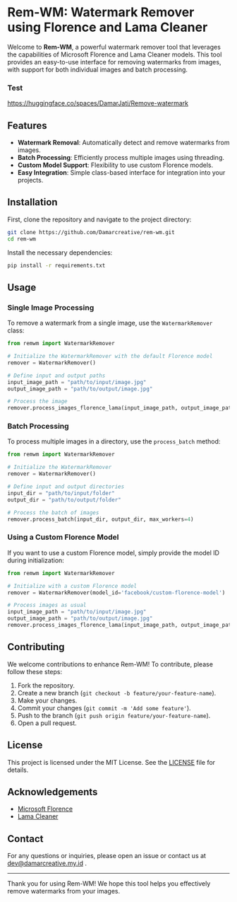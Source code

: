 # Rem-WM: Watermark Remover using Florence and Lama Cleaner

Welcome to **Rem-WM**, a powerful watermark remover tool that leverages the capabilities of Microsoft Florence and Lama Cleaner models. This tool provides an easy-to-use interface for removing watermarks from images, with support for both individual images and batch processing.

### Test
https://huggingface.co/spaces/DamarJati/Remove-watermark

## Features

- **Watermark Removal**: Automatically detect and remove watermarks from images.
- **Batch Processing**: Efficiently process multiple images using threading.
- **Custom Model Support**: Flexibility to use custom Florence models.
- **Easy Integration**: Simple class-based interface for integration into your projects.

## Installation

First, clone the repository and navigate to the project directory:

```bash
git clone https://github.com/Damarcreative/rem-wm.git
cd rem-wm
```

Install the necessary dependencies:

```bash
pip install -r requirements.txt
```

## Usage

### Single Image Processing

To remove a watermark from a single image, use the `WatermarkRemover` class:

```python
from remwm import WatermarkRemover

# Initialize the WatermarkRemover with the default Florence model
remover = WatermarkRemover()

# Define input and output paths
input_image_path = "path/to/input/image.jpg"
output_image_path = "path/to/output/image.jpg"

# Process the image
remover.process_images_florence_lama(input_image_path, output_image_path)
```

### Batch Processing

To process multiple images in a directory, use the `process_batch` method:

```python
from remwm import WatermarkRemover

# Initialize the WatermarkRemover
remover = WatermarkRemover()

# Define input and output directories
input_dir = "path/to/input/folder"
output_dir = "path/to/output/folder"

# Process the batch of images
remover.process_batch(input_dir, output_dir, max_workers=4)
```

### Using a Custom Florence Model

If you want to use a custom Florence model, simply provide the model ID during initialization:

```python
from remwm import WatermarkRemover

# Initialize with a custom Florence model
remover = WatermarkRemover(model_id='facebook/custom-florence-model')

# Process images as usual
input_image_path = "path/to/input/image.jpg"
output_image_path = "path/to/output/image.jpg"
remover.process_images_florence_lama(input_image_path, output_image_path)
```

## Contributing

We welcome contributions to enhance Rem-WM! To contribute, please follow these steps:

1. Fork the repository.
2. Create a new branch (`git checkout -b feature/your-feature-name`).
3. Make your changes.
4. Commit your changes (`git commit -m 'Add some feature'`).
5. Push to the branch (`git push origin feature/your-feature-name`).
6. Open a pull request.

## License

This project is licensed under the MIT License. See the [LICENSE](LICENSE) file for details.

## Acknowledgements

- [Microsoft Florence](https://github.com/microsoft/Florence)
- [Lama Cleaner](https://github.com/Sanster/lama-cleaner)

## Contact

For any questions or inquiries, please open an issue or contact us at
dev@damarcreative.my.id .

---

Thank you for using Rem-WM! We hope this tool helps you effectively remove watermarks from your images.
